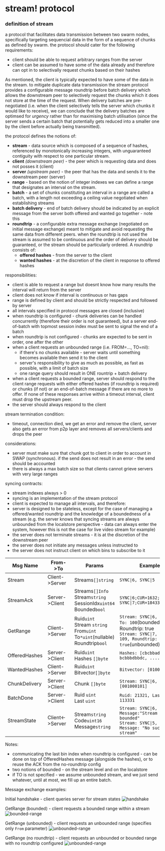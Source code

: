 
stream! protocol
======

### definition of stream
a protocol that facilitates data transmission between two swarm nodes, specifically targeting sequencial data in the form of a sequence of chunks as defined by swarm. the protocol should cater for the following requirements: 
- client should be able to request arbitrary ranges from the server
- client can be assumed to have some of the data already and therefore can opt in to selectivally request chunks based on their hashes

As mentioned, the client is typically expected to have some of the data in the stream. to mitigate duplicate data transmission the stream protocol provides a configurable message roundtrip before batch delivery which allows the downstream peer to selectively request the chunks which it does not store at the time of the request.
When delivery batches are pre-negotiated (i.e. when the client selectively tells the server which chunks it would like to receive), we can conclude that the delivery batches are optimsed for _urgency_ rather than for maximising batch utilisation (since the server sends a certain batch that potentially gets reduced into a smaller one by the client before actually being transmitted).

the protocol defines the notions of:
- **stream** - data source which is composed of a sequence of hashes, referenced by monotonically increasing integers, with unguaranteed contiguity with respect to one particular stream.
- **client** _(downstream peer)_ - the peer which is requesting data and does not posses it (client)
- **server** _(upstream peer)_ - the peer that has the data and sends it to the downstream peer (server)
- **range** - based on the notion of integer indexes we can define a range that designates an interval on the stream.
- **batch** - a set of chunks constituting an interval in a range are called a batch, with a length not exceeding a ceiling value negotiated when establishing streams
- **batch delivery** - end of batch delivery should be indicated by an explicit message from the server
both offered and wanted go together - note this
- **roundtrip** - a configurable extra message exchange (negotiated on initial message exchange) meant to mitigate and avoid requesting the same data from different peers. when the roundtrip is not used the stream is assumed to be continuous and the order of delivery should be guaranteed, or the stream should be particularly ordered. A roundtrip consists of:
    - **offered hashes** - from the server to the client
    - **wanted hashes** - at the discretion of the client in response to offered hashes

responsibilities:
- client is able to request a range but doesnt know how many results the interval will return from the server
- client does not know if interval is continuous or has gaps
- range is defined by client and should be strictly respected and followed by server
- all intervals specified in protocol messages are closed (inclusive)
- when roundtrip is configured - chunk deliveries can be handled concurrently (therefore their order is not guaranteed), but a server end-of-batch with topmost session index must be sent to signal the end of a batch
- when roundtrip is not configured - chunks are expected to be sent in order, one after the other
- when a client requests an unbounded range (i.e. FROM=..., TO=nil):
    - if there's no chunks available - server waits until something becomes available then send it to the client
    - server's responsibility to give as much as possible, as fast as possible, with a limit of batch size
    - one range query should result in ONE rountrip + batch delivery
- when a client requests a bounded range, server should respond to the client range requests with either offered hashes (if roundtrip is required) or chunks (if not) or an end-of-batch message if there are no more to offer. If none of these responses arrive within a timeout interval, client must drop the upstream peer.
- the server should always respond to the client

 
stream termination condition:
 - timeout, connection died, we get an error and remove the client, server also gets an error from p2p layer and removes all servers/clients and drops the peer

considerations:
- server must make sure that chunk got to client in order to account in SWAP (synchronous). if the send does not result in an error - the send should be accounted
- there is always a max batch size so that clients cannot grieve servers with very large ranges

syncing contracts:
 - stream indexes always > 0
 - syncing is an implementation of the stream protocol
 - client is expected to manage all intervals, and therefore:
 - server is designed to be stateless, except for the case of managing a offered/wanted roundtrip and the knowledge of a boundedness of a stream (e.g. the server knows that syncing streams are always unbounded from the localstore perspective - data can always enter the system, however this is not the case for live video stream for example)
 - the server does not terminate streams - it is at the discretion of the downstream peer
 - the server does not initiate any messages unless instructed to
 - the server does not instruct client on which bins to subscribe to it


| Msg Name | From->To | Params   | Example |
| -------- | -------- | -------- | ------- |
| Stream   | Client->Server  | Streams`[]string` | `SYNC\|6, SYNC\|5` |
| StreamAck   | Server->Client  | Streams`[]Info` <br>Stream`string`<br>SessionIdx`uint64` <br>Bounded`bool` | `SYNC\|6;CUR=1632;bounded, SYNC\|7;CUR=18433;bounded` |
| GetRange | Client->Server| Ruid`uint`<br>Stream `string`<br>From`uint`<br>To`*uint`(nullable)<br>Roundtrip`bool` | `Stream: SYNC\|6, From: 1, To: 100`(bounded), Roundtrip: true<br>`Stream: SYNC\|7, From: 109, Roundtrip: true`(unbounded) | 
| OfferedHashes | Server->Client| Ruid`uint`<br>Hashes `[]byte` | `Hashes: [cbcbbaddda, bcbbbdbbdc, ....]` |
| WantedHashes | Client->Server | Ruid`uint`<br>Bitvector`[]byte` | `Bitvector: [0100100100] ` |
| ChunkDelivery | Server->Client | Chunk `[]byte` | `Stream: SYNC\|6, Chunk: [001000101]` |
| BatchDone | Server->Client| Ruid `uint`<br>Last `uint` | `Ruid: 21321, Last: 113331` |
| StreamState | Client<->Server | Stream`string`<br>Code`uint16`<br>Message`string`| `Stream: SYNC\|6, Code:1, Message:"Stream became bounded"`<br>`Stream: SYNC\|5, Code:2, Message: "No such stream"` |


Notes:
* communicating the last bin index when roundtrip is configured - can be done on top of OfferedHashes message (alongside the hashes), or to reuse the ACK from the no-roundtrip config
* two notions of bounded - on the stream level and on the localstore
* if TO is not specified - we assume unbounded stream, and we just send whatever, until at most, we fill up an entire batch.


Message exchange examples:

Initial handshake - client queries server for stream states
![handshake](https://raw.githubusercontent.com/ethersphere/swarm/stream-spec/docs/diagrams/stream-handshake.png)

GetRange (bounded) - client requests a bounded range within a stream
![bounded-range](https://raw.githubusercontent.com/ethersphere/swarm/stream-spec/docs/diagrams/stream-bounded.png)

GetRange (unbounded) - client requests an unbounded range (specifies only `From` parameter)
![unbounded-range](https://raw.githubusercontent.com/ethersphere/swarm/stream-spec/docs/diagrams/stream-unbounded.png)

GetRange (no roundtrip) - client requests an unbounded or bounded range with no roundtrip configured
![unbounded-range](https://raw.githubusercontent.com/ethersphere/swarm/stream-spec/docs/diagrams/stream-no-roundtrip.png)

